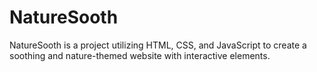 # NatureSooth
NatureSooth is a project utilizing HTML, CSS, and JavaScript to create a soothing and nature-themed website with interactive elements.
